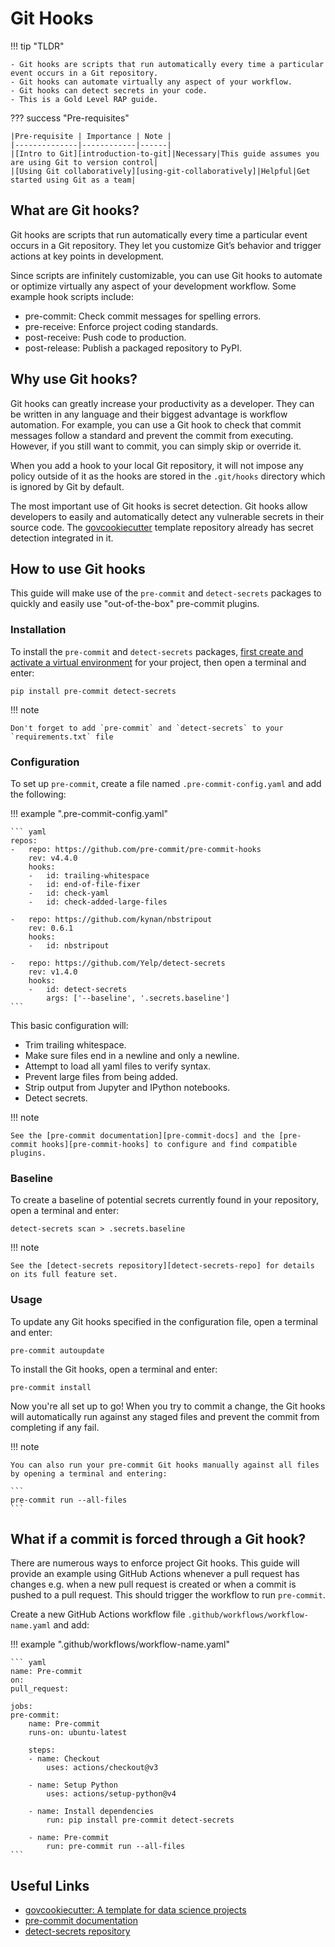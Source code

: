# Git Hooks

!!! tip "TLDR"

    - Git hooks are scripts that run automatically every time a particular event occurs in a Git repository.
    - Git hooks can automate virtually any aspect of your workflow.
    - Git hooks can detect secrets in your code.
    - This is a Gold Level RAP guide.

??? success "Pre-requisites"

    |Pre-requisite | Importance | Note |
    |--------------|------------|------|
    |[Intro to Git][introduction-to-git]|Necessary|This guide assumes you are using Git to version control|
    |[Using Git collaboratively][using-git-collaboratively]|Helpful|Get started using Git as a team|

## What are Git hooks?

Git hooks are scripts that run automatically every time a particular event occurs in a Git repository. They let you customize Git’s behavior and trigger actions at key points in development.

Since scripts are infinitely customizable, you can use Git hooks to automate or optimize virtually any aspect of your development workflow. Some example hook scripts include:

- pre-commit: Check commit messages for spelling errors.
- pre-receive: Enforce project coding standards.
- post-receive: Push code to production.
- post-release: Publish a packaged repository to PyPI.

## Why use Git hooks?

Git hooks can greatly increase your productivity as a developer. They can be written in any language and their biggest advantage is workflow automation. For example, you can use a Git hook to check that commit messages follow a standard and prevent the commit from executing. However, if you still want to commit, you can simply skip or override it.

When you add a hook to your local Git repository, it will not impose any policy outside of it as the hooks are stored in the `.git/hooks` directory which is ignored by Git by default.

The most important use of Git hooks is secret detection. Git hooks allow developers to easily and automatically detect any vulnerable secrets in their source code. The [govcookiecutter][govcookiecutter-repo] template repository already has secret detection integrated in it.

## How to use Git hooks

This guide will make use of the `pre-commit` and `detect-secrets` packages to quickly and easily use "out-of-the-box" pre-commit plugins.

### Installation

To install the `pre-commit` and `detect-secrets` packages, [first create and activate a virtual environment][venv] for your project, then open a terminal and enter:

``` 
pip install pre-commit detect-secrets
```

!!! note

    Don't forget to add `pre-commit` and `detect-secrets` to your `requirements.txt` file

### Configuration

To set up `pre-commit`, create a file named `.pre-commit-config.yaml` and add the following:

!!! example ".pre-commit-config.yaml"

    ``` yaml
    repos:
    -   repo: https://github.com/pre-commit/pre-commit-hooks
        rev: v4.4.0
        hooks:
        -   id: trailing-whitespace
        -   id: end-of-file-fixer
        -   id: check-yaml
        -   id: check-added-large-files

    -   repo: https://github.com/kynan/nbstripout
        rev: 0.6.1
        hooks:
        -   id: nbstripout

    -   repo: https://github.com/Yelp/detect-secrets
        rev: v1.4.0
        hooks:
        -   id: detect-secrets
            args: ['--baseline', '.secrets.baseline']
    ```

This basic configuration will:

- Trim trailing whitespace.
- Make sure files end in a newline and only a newline.
- Attempt to load all yaml files to verify syntax.
- Prevent large files from being added.
- Strip output from Jupyter and IPython notebooks.
- Detect secrets.

!!! note

    See the [pre-commit documentation][pre-commit-docs] and the [pre-commit hooks][pre-commit-hooks] to configure and find compatible plugins.

### Baseline

To create a baseline of potential secrets currently found in your repository, open a terminal and enter:

```
detect-secrets scan > .secrets.baseline
```

!!! note

    See the [detect-secrets repository][detect-secrets-repo] for details on its full feature set.

### Usage

To update any Git hooks specified in the configuration file, open a terminal and enter:

```
pre-commit autoupdate
```

To install the Git hooks, open a terminal and enter:

```
pre-commit install
```

Now you're all set up to go! When you try to commit a change, the Git hooks will automatically run against any staged files and prevent the commit from completing if any fail.

!!! note

    You can also run your pre-commit Git hooks manually against all files by opening a terminal and entering:

    ```
    pre-commit run --all-files
    ```

## What if a commit is forced through a Git hook?

There are numerous ways to enforce project Git hooks. This guide will provide an example using GitHub Actions whenever a pull request has changes e.g. when a new pull request is created or when a commit is pushed to a pull request. This should trigger the workflow to run `pre-commit`.

Create a new GitHub Actions workflow file `.github/workflows/workflow-name.yaml` and add:

!!! example ".github/workflows/workflow-name.yaml"

    ``` yaml
    name: Pre-commit
    on:
    pull_request:

    jobs:
    pre-commit:
        name: Pre-commit
        runs-on: ubuntu-latest

        steps:
        - name: Checkout
            uses: actions/checkout@v3

        - name: Setup Python
            uses: actions/setup-python@v4

        - name: Install dependencies
            run: pip install pre-commit detect-secrets

        - name: Pre-commit
            run: pre-commit run --all-files        
    ```

## Useful Links

- [govcookiecutter: A template for data science projects][govcookiecutter-blog]
- [pre-commit documentation][pre-commit-docs]
- [detect-secrets repository][detect-secrets-repo]


[introduction-to-git]: ./introduction-to-git.md
[using-git-collaboratively]: ./using-git-collaboratively.md
[govcookiecutter-repo]: https://github.com/best-practice-and-impact/govcookiecutter
[python-website]: https://www.python.org/
[git-website]: https://git-scm.com/
[venv]: ../python/virtual-environments/venv.md
[pre-commit-docs]: https://pre-commit.com/
[pre-commit-hooks]: https://pre-commit.com/hooks.html
[detect-secrets-repo]: https://github.com/Yelp/detect-secrets
[govcookiecutter-blog]: https://dataingovernment.blog.gov.uk/2021/07/20/govcookiecutter-a-template-for-data-science-projects/

